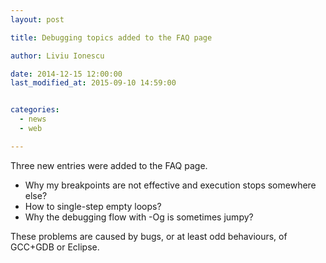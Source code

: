 ```yaml
---
layout: post

title: Debugging topics added to the FAQ page

author: Liviu Ionescu

date: 2014-12-15 12:00:00
last_modified_at: 2015-09-10 14:59:00


categories:
  - news
  - web

---
```


Three new entries were added to the FAQ page.

* Why my breakpoints are not effective and execution stops somewhere else?
* How to single-step empty loops?
* Why the debugging flow with -Og is sometimes jumpy?


These problems are caused by bugs, or at least odd behaviours, of GCC+GDB or Eclipse.